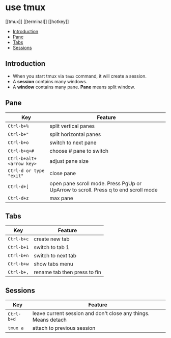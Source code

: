 # use tmux 
[[tmux]] [[terminal]] [[hotkey]]

- [Introduction](#introduction)
- [Pane](#pane)
- [Tabs](#tabs)
- [Sessions](#sessions)

## Introduction
- When you start tmux via `tmux` command, it will create a session.
- A **session** contains many windows. 
- A **window** contains many pane. **Pane** means split window.

## Pane 
| Key                    | Feature                                                                            |
|------------------------|------------------------------------------------------------------------------------|
| `Ctrl-b+%`               | split vertical panes                                                               |
| `Ctrl-b+"`               | split horizontal panes                                                             |
| `Ctrl-b+o`               | switch to next pane                                                                |
| `Ctrl-b+q+#`             | choose # pane to switch                                                            |
| `Ctrl-b+alt+<arrow key>` | adjust pane size                                                                   |
| `Ctrl-d or type "exit"`  | close pane                                                                         |
| `Ctrl-d+[`               | open pane scroll mode. Press PgUp or UpArrow to scroll. Press q to end scroll mode |
| `Ctrl-d+z`               | max pane |

## Tabs 
| Key      | Feature                              |
|----------|--------------------------------------|
| `Ctrl-b+c` | create new tab                       |
| `Ctrl-b+1` | switch to tab 1                      |
| `Ctrl-b+n` | switch to next tab                   |
| `Ctrl-b+w` | show tabs menu                       |
| `Ctrl-b+,` | rename tab then press <Enter> to fin |

## Sessions
| Key      | Feature                              |
|----------|--------------------------------------|
| `Ctrl-b+d` | leave current session and don't close any things. Means detach|
| `tmux a` | attach to previous session |
